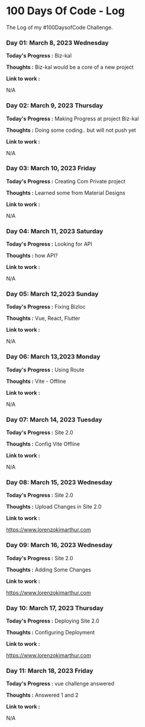 # 100 Days Of Code - Log

The Log of my #100DaysofCode Challenge.

### Day 01: March 8, 2023 Wednesday

**Today's Progress :** Biz-kal

**Thoughts :** 
Biz-kal would be a core of a new project

**Link to work :**

N/A

### Day 02: March 9, 2023 Thursday

**Today's Progress :** Making Progress at project Biz-kal

**Thoughts :**
Doing some coding.. but will not push yet

**Link to work :**

N/A

### Day 03: March 10, 2023 Friday

**Today's Progress :** Creating Com Private project

**Thoughts :**
Learned some from Material Designs

**Link to work :**

N/A

### Day 04: March 11, 2023 Saturday

**Today's Progress :** Looking for API

**Thoughts :**
how API?

**Link to work :**

N/A

### Day 05: March 12,2023 Sunday

**Today's Progress :** Fixing Bizloc

**Thoughts :**
Vue, React, Flutter 

**Link to work :**

N/A

### Day 06: March 13,2023 Monday

**Today's Progress :** Using Route

**Thoughts :**
Vite - Offline

**Link to work :**

N/A

### Day 07: March 14, 2023 Tuesday

**Today's Progress :** Site 2.0

**Thoughts :**
Config Vite Offline

**Link to work :**

N/A

### Day 08: March 15, 2023 Wednesday

**Today's Progress :** Site 2.0

**Thoughts :**
Upload Changes in Site 2.0

**Link to work :**

https://www.lorenzokimarthur.com

### Day 09: March 16, 2023 Wednesday

**Today's Progress :** Site 2.0

**Thoughts :**
Adding Some Changes

**Link to work :**

https://www.lorenzokimarthur.com

### Day 10: March 17, 2023 Thursday

**Today's Progress :** Deploying Site 2.0

**Thoughts :**
Configuring Deployment

**Link to work :**

https://www.lorenzokimarthur.com

### Day 11: March 18, 2023 Friday

**Today's Progress :** vue challenge answered

**Thoughts :** 
Answered 1 and 2

**Link to work :**

N/A